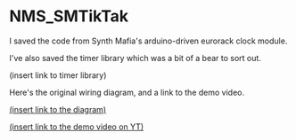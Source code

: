 # NMS_SMTikTak
I saved the code from Synth Mafia's arduino-driven eurorack clock module.

I've also saved the timer library which was a bit of a bear to sort out.

(insert link to timer library)

Here's the original wiring diagram, and a link to the demo video.

[(insert link to the diagram)](https://github.com/noahms456/NMS_SMTikTak/blob/main/tik_tak_conection_diagram_euXqihN2IQ.png)

[(insert link to the demo video on YT)](https://www.youtube.com/watch?v=nBucMzlgESw)


